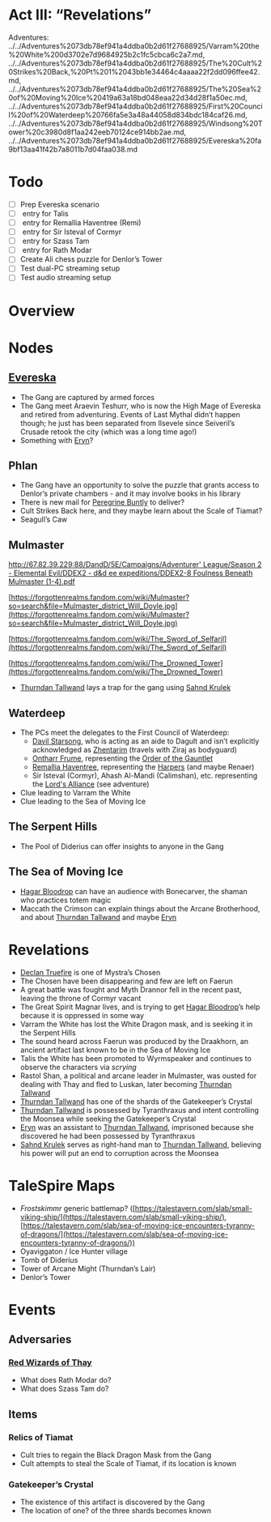 # Act III: “Revelations”

Adventures: ../../Adventures%2073db78ef941a4ddba0b2d61f27688925/Varram%20the%20White%200d3702e7d9684925b2c1fc5cbca6c2a7.md, ../../Adventures%2073db78ef941a4ddba0b2d61f27688925/The%20Cult%20Strikes%20Back,%20Pt%201%2043bb1e34464c4aaaa22f2dd096ffee42.md, ../../Adventures%2073db78ef941a4ddba0b2d61f27688925/The%20Sea%20of%20Moving%20Ice%20419a63a18bd048eaa22d34d28f1a50ec.md, ../../Adventures%2073db78ef941a4ddba0b2d61f27688925/First%20Council%20of%20Waterdeep%20766fa5e3a48a44058d834bdc184caf26.md, ../../Adventures%2073db78ef941a4ddba0b2d61f27688925/Windsong%20Tower%20c3980d8f1aa242eeb70124ce914bb2ae.md, ../../Adventures%2073db78ef941a4ddba0b2d61f27688925/Evereska%20fa9bf13aa41f42b7a8011b7d04faa038.md

# Todo

- [ ]  Prep Evereska scenario
- [ ]  [](../../NPCs/Characters.csv) entry for Talis
- [ ]  [](../../NPCs/Characters.csv) entry for Remallia Haventree (Remi)
- [ ]  [](../../NPCs/Characters.csv) entry for Sir Isteval of Cormyr
- [ ]  [](../../NPCs/Characters.csv) entry for Szass Tam
- [ ]  [](../../NPCs/Characters.csv) entry for Rath Modar
- [ ]  Create Ali chess puzzle for Denlor’s Tower
- [ ]  Test dual-PC streaming setup
- [ ]  Test audio streaming setup

# Overview

# Nodes

## [Evereska](../../Adventures/%F0%9F%8C%84%20Evereska/%21index.md)

- The Gang are captured by armed forces
- The Gang meet Araevin Teshurr, who is now the High Mage of Evereska and retired from adventuring. Events of Last Mythal didn’t happen though; he just has been separated from Ilsevele since Seiveril’s Crusade retook the city (which was a long time ago!)
- Something with [Eryn](../../Characters%20%281%29/Eryn/%21index.md)?

## Phlan

- The Gang have an opportunity to solve the puzzle that grants access to Denlor’s private chambers - and it may involve books in his library
- There is new mail for [Peregrine Buntly](../../Characters%20%281%29/Peregrine%20Buntly/%21index.md) to deliver?
- Cult Strikes Back here, and they maybe learn about the Scale of Tiamat?
- Seagull’s Caw

## Mulmaster

[http://67.82.39.229:88/DandD/5E/Campaigns/Adventurer' League/Season 2 - Elemental Evil/DDEX2 - d&d ee expeditions/DDEX2-8 Foulness Beneath Mulmaster (1-4).pdf](http://67.82.39.229:88/DandD/5E/Campaigns/Adventurer%27%20League/Season%202%20-%20Elemental%20Evil/DDEX2%20-%20d&d%20ee%20expeditions/DDEX2-8%20Foulness%20Beneath%20Mulmaster%20(1-4).pdf)

[https://forgottenrealms.fandom.com/wiki/Mulmaster?so=search&file=Mulmaster_district_Will_Doyle.jpg](https://forgottenrealms.fandom.com/wiki/Mulmaster?so=search&file=Mulmaster_district_Will_Doyle.jpg)

[https://forgottenrealms.fandom.com/wiki/The_Sword_of_Selfaril](https://forgottenrealms.fandom.com/wiki/The_Sword_of_Selfaril)

[https://forgottenrealms.fandom.com/wiki/The_Drowned_Tower](https://forgottenrealms.fandom.com/wiki/The_Drowned_Tower)

- [Thurndan Tallwand](../../Characters%20%281%29/Thurndan%20Tallwand/%21index.md) lays a trap for the gang using [Sahnd Krulek](../../Characters%20%281%29/Sahnd%20Krulek/%21index.md)

## Waterdeep

- The PCs meet the delegates to the First Council of Waterdeep:
    - [Davil Starsong](../../Characters%20%281%29/Davil%20Starsong/%21index.md), who is acting as an aide to Dagult and isn’t explicitly acknowledged as [Zhentarim](../../Factions/Zhentarim.md) (travels with Ziraj as bodyguard)
    - [Ontharr Frume](../../Characters%20%281%29/Ontharr%20Frume.md), representing the [Order of the Gauntlet](../../Factions/Order%20of%20the%20Gauntlet.md)
    - [Remallia Haventree](../../Characters%20%281%29/Remallia%20Haventree/%21index.md), representing the [Harpers](../../Factions/Harpers.md) (and maybe Renaer)
    - Sir Isteval (Cormyr), Ahash Al-Mandi (Calimshan), etc. representing the [Lord's Alliance](../../Factions/Lord%27s%20Alliance.md) (see adventure)
- Clue leading to Varram the White
- Clue leading to the Sea of Moving Ice

## The Serpent Hills

- The Pool of Diderius can offer insights to anyone in the Gang

## The Sea of Moving Ice

- [Hagar Bloodrop](../../Characters%20%281%29/Hagar%20Bloodrop/%21index.md) can have an audience with Bonecarver, the shaman who practices totem magic
- Maccath the Crimson can explain things about the Arcane Brotherhood, and about [Thurndan Tallwand](../../Characters%20%281%29/Thurndan%20Tallwand/%21index.md) and maybe [Eryn](../../Characters%20%281%29/Eryn/%21index.md)

# Revelations

- [Declan Truefire](../../Characters%20%281%29/Declan%20Truefire/%21index.md) is one of Mystra’s Chosen
- The Chosen have been disappearing and few are left on Faerun
- A great battle was fought and Myth Drannor fell in the recent past, leaving the throne of Cormyr vacant
- The Great Spirit Magnar lives, and is trying to get [Hagar Bloodrop](../../Characters%20%281%29/Hagar%20Bloodrop/%21index.md)’s help because it is oppressed in some way
- Varram the White has lost the White Dragon mask, and is seeking it in the Serpent Hills
- The sound heard across Faerun was produced by the Draakhorn, an ancient artifact last known to be in the Sea of Moving Ice
- Talis the White has been promoted to Wyrmspeaker and continues to observe the characters via *scrying*
- Rastol Shan, a political and arcane leader in Mulmaster, was ousted for dealing with Thay and fled to Luskan, later becoming [Thurndan Tallwand](../../Characters%20%281%29/Thurndan%20Tallwand/%21index.md)
- [Thurndan Tallwand](../../Characters%20%281%29/Thurndan%20Tallwand/%21index.md) has one of the shards of the Gatekeeper’s Crystal
- [Thurndan Tallwand](../../Characters%20%281%29/Thurndan%20Tallwand/%21index.md) is possessed by Tyranthraxus and intent controlling the Moonsea while seeking the Gatekeeper’s Crystal
- [Eryn](../../Characters%20%281%29/Eryn/%21index.md) was an assistant to [Thurndan Tallwand](../../Characters%20%281%29/Thurndan%20Tallwand/%21index.md), imprisoned because she discovered he had been possessed by Tyranthraxus
- [Sahnd Krulek](../../Characters%20%281%29/Sahnd%20Krulek/%21index.md) serves as right-hand man to [Thurndan Tallwand](../../Characters%20%281%29/Thurndan%20Tallwand/%21index.md), believing his power will put an end to corruption across the Moonsea

# TaleSpire Maps

- *Frostskimmr* generic battlemap? ([https://talestavern.com/slab/small-viking-ship/](https://talestavern.com/slab/small-viking-ship/), [https://talestavern.com/slab/sea-of-moving-ice-encounters-tyranny-of-dragons/](https://talestavern.com/slab/sea-of-moving-ice-encounters-tyranny-of-dragons/))
- Oyaviggaton / Ice Hunter village
- Tomb of Diderius
- Tower of Arcane Might (Thurndan’s Lair)
- Denlor’s Tower

# Events

## Adversaries

### [Red Wizards of Thay](../../Factions/Red%20Wizards%20of%20Thay.md)

- What does Rath Modar do?
- What does Szass Tam do?

## Items

### Relics of Tiamat

- Cult tries to regain the Black Dragon Mask from the Gang
- Cult attempts to steal the Scale of Tiamat, if its location is known

### Gatekeeper’s Crystal

- The existence of this artifact is discovered by the Gang
- The location of one? of the three shards becomes known